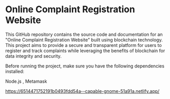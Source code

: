 # Online Complaint Registration Website
This GitHub repository contains the source code and documentation for an "Online Complaint Registration Website" built using blockchain technology. This project aims to provide a secure and transparent platform for users to register and track complaints while leveraging the benefits of blockchain for data integrity and security.

Before running the project, make sure you have the following dependencies installed:

Node.js , Metamask

https://6514471752191b0493fdd54a--capable-gnome-51a91a.netlify.app/
